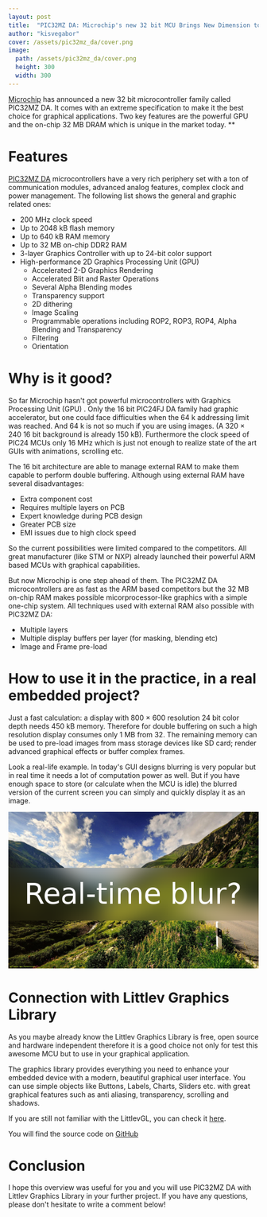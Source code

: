 ```yaml
---
layout: post
title:  "PIC32MZ DA: Microchip's new 32 bit MCU Brings New Dimension to Embedded Graphics"
author: "kisvegabor"
cover: /assets/pic32mz_da/cover.png
image:
  path: /assets/pic32mz_da/cover.png
  height: 300
  width: 300
---
```


[Microchip]('http://www.microchip.com/') has announced a new 32 bit microcontroller family called PIC32MZ DA. It comes with an extreme specification to make it the best choice for graphical applications. Two key features are the powerful GPU and the on-chip 32 MB DRAM which is unique in the market today. **

# Features
[PIC32MZ DA](http://www.microchip.com/design-centers/32-bit/architecture/pic32mz-da-family) microcontrollers have a very rich periphery set with a ton of communication modules, advanced analog features, complex clock and power management. The following list shows the general and graphic related ones:

* 200 MHz clock speed
* Up to 2048 kB flash memory
* Up to 640 kB RAM memory
* Up to 32 MB on-chip DDR2 RAM
* 3-layer Graphics Controller with up to 24-bit color support
* High-performance 2D Graphics Processing Unit (GPU)
  * Accelerated 2-D Graphics Rendering
  * Accelerated Blit and Raster Operations
  * Several Alpha Blending modes
  * Transparency support
  * 2D dithering
  * Image Scaling
  * Programmable operations including ROP2, ROP3, ROP4, Alpha Blending and Transparency
  * Filtering
  * Orientation

# Why is it good?

So far Microchip hasn't got powerful microcontrollers with Graphics Processing Unit (GPU) . Only the 16 bit PIC24FJ DA family had graphic accelerator, but one could face difficulties when the 64 k addressing limit was reached. And 64 k is not so much if you are using images. (A 320 × 240 16 bit background is already 150 kB). Furthermore the clock speed of PIC24 MCUs only 16 MHz which is just not enough to realize state of the art GUIs with animations, scrolling etc. 

The 16 bit architecture are able to manage external RAM to make them capable to perform double buffering. Although using external RAM have several disadvantages: 
* Extra component cost
* Requires multiple layers on PCB 
* Expert knowledge during PCB design
* Greater PCB size
* EMI issues due to high clock speed

So the current possibilities were limited compared to the competitors. All great manufacturer (like STM or NXP) already launched their powerful ARM based MCUs with graphical capabilities.

But now Microchip is one step ahead of them. The PIC32MZ DA microcontrollers are as fast as the ARM based competitors but the 32 MB on-chip RAM makes possible micorprocessor-like graphics with a simple one-chip system. All techniques used with external RAM also possible with PIC32MZ DA:
* Multiple layers 
* Multiple display buffers per layer (for masking, blending etc)
* Image and Frame pre-load

# How to use it in the practice, in a real embedded project?
Just a fast calculation: a display with  800 × 600 resolution 24 bit color depth needs 450 kB memory. Therefore for double buffering on such a high resolution display consumes only 1 MB from 32. The remaining memory can be used to pre-load images from mass storage devices like SD card; render advanced graphical effects or buffer complex frames.

Look a real-life example. In today's GUI designs blurring is very popular but in real time it needs a lot of computation power as well. But if you have enough space to store (or calculate when the MCU is idle) the blurred version of the current screen you can simply and quickly display it as an image. 

![Partial blur effect on an image](/assets/pic32mz_da/blur.png)

# Connection with Littlev Graphics Library
As you maybe already know the Littlev Graphics Library is free, open source and hardware independent therefore it is a good choice not only for test this awesome MCU but to use in your graphical application. 

The graphics library provides everything you need to enhance your embedded device with a modern, beautiful graphical user interface. You can use simple objects like Buttons, Labels, Charts, Sliders etc. with great graphical features such as anti aliasing, transparency, scrolling and shadows. 

If you are still not familiar with the LittlevGL, you can check it [here](https://littlevgl.com).

You will find the source code on <a href='https://github.com/littlevgl'>GitHub</a>

# Conclusion 
I hope this overview was useful for you and you will use PIC32MZ DA with Littlev Graphics Library in your further project. If you have any questions, please don't hesitate to write a comment below!

